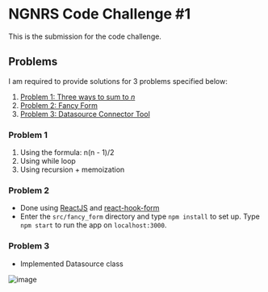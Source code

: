 # NGNRS Code Challenge #1 #

This is the submission for the code challenge. 

## Problems ##
I am required to provide solutions for 3 problems specified below:
1. [Problem 1: Three ways to sum to _n_](./src/three_ways_to_sum_to_n/problem.md)
2. [Problem 2: Fancy Form](./src/fancy_form/problem.md)
3. [Problem 3: Datasource Connector Tool](./src/datasource_connector_tool/problem.md)

### Problem 1 ###
1. Using the formula: n(n - 1)/2
2. Using while loop
3. Using recursion + memoization

### Problem 2 ###
- Done using [ReactJS](https://reactjs.org/) and [react-hook-form](https://react-hook-form.com/)
- Enter the `src/fancy_form` directory and type `npm install` to set up. Type `npm start` to run the app on `localhost:3000`.

### Problem 3 ###
- Implemented Datasource class

![image](https://user-images.githubusercontent.com/59762838/99244055-85086200-283c-11eb-9aff-519eeeaa573d.png)
